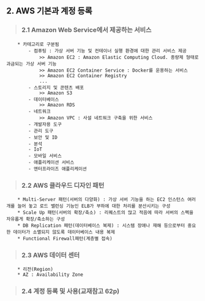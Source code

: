 ##  2. AWS 기본과 계정 등록
>###    2.1 Amazon Web Service에서 제공하는 서비스
        * 카테고리로 구분됨
            - 컴퓨팅 : 가상 서버 기능 및 컨테이너 실행 환경에 대한 관리 서비스 제공
                >> Amazon EC2 : Amazon Elastic Computing Cloud. 종량제 형태로 과금되는 가상 서버 기능
                >> Amazon EC2 Container Service : Docker를 운용하는 서비스
                >> Amazon EC2 Container Registry
                ...
            - 스토리지 및 콘텐츠 배포
                >> Amazon S3
            - 데이터베이스
                >> Amazon RDS
            - 네트워크
                >> Amazon VPC : 사설 네트워크 구축을 위한 서비스
            - 개발자용 도구
            - 관리 도구
            - 보안 및 ID
            - 분석
            - IoT
            - 모바일 서비스
            - 애플리케이션 서비스
            - 엔터프라이즈 애플리케이션
>###    2.2 AWS 클라우드 디자인 패턴
        * Multi-Server 패턴(서버의 다양화) : 가상 서버 기능을 하는 EC2 인스턴스 여러 개를 늘어 놓고 로드 밸런싱 기능인 ELB가 부하에 대한 처리를 분산시키는 구성
        * Scale Up 패턴(서버의 확장/축소) : 리퀘스트의 많고 적음에 따라 서버의 스펙을 자유롭게 확장/축소하는 구성
        * DB Replication 패턴(데이터베이스 복제) : 시스템 장애나 재해 등으로부터 중요한 데이터가 소멸되지 않도록 데이터베이스 내용 복제
        * Functional Firewall패턴(계층별 접속)
>###    2.3 AWS 데이터 센터
        * 리전(Region)
        * AZ : Availability Zone
>###    2.4 계정 등록 및 사용(교재참고 62p)
        